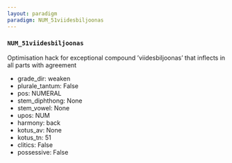 ```yaml
---
layout: paradigm
paradigm: NUM_51viidesbiljoonas
---
```

### ` NUM_51viidesbiljoonas `

Optimisation hack for exceptional compound ’viidesbiljoonas’ that inflects in all parts with agreement
* grade_dir: weaken
* plurale_tantum: False
* pos: NUMERAL
* stem_diphthong: None
* stem_vowel: None
* upos: NUM
* harmony: back
* kotus_av: None
* kotus_tn: 51
* clitics: False
* possessive: False
